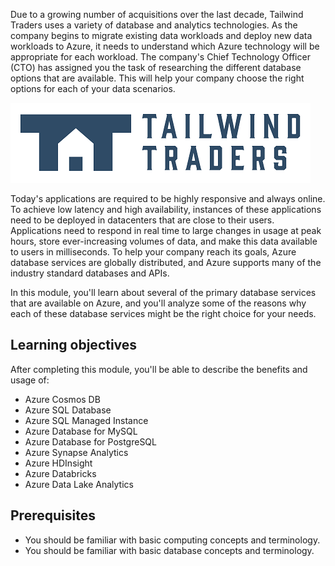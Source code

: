 Due to a growing number of acquisitions over the last decade, Tailwind Traders uses a variety of database and analytics technologies. As the company begins to migrate existing data workloads and deploy new data workloads to Azure, it needs to understand which Azure technology will be appropriate for each workload. The company's Chief Technology Officer (CTO) has assigned you the task of researching the different database options that are available. This will help your company choose the right options for each of your data scenarios.

![Tailwind Traders company logo.](../../shared/media/tailwind-traders-logo.png)

Today's applications are required to be highly responsive and always online. To achieve low latency and high availability, instances of these applications need to be deployed in datacenters that are close to their users. Applications need to respond in real time to large changes in usage at peak hours, store ever-increasing volumes of data, and make this data available to users in milliseconds. To help your company reach its goals, Azure database services are globally distributed, and Azure supports many of the industry standard databases and APIs.

In this module, you'll learn about several of the primary database services that are available on Azure, and you'll analyze some of the reasons why each of these database services might be the right choice for your needs.

## Learning objectives

After completing this module, you'll be able to describe the benefits and usage of:

- Azure Cosmos DB
- Azure SQL Database
- Azure SQL Managed Instance
- Azure Database for MySQL
- Azure Database for PostgreSQL
- Azure Synapse Analytics
- Azure HDInsight
- Azure Databricks
- Azure Data Lake Analytics

## Prerequisites

- You should be familiar with basic computing concepts and terminology.
- You should be familiar with basic database concepts and terminology.
